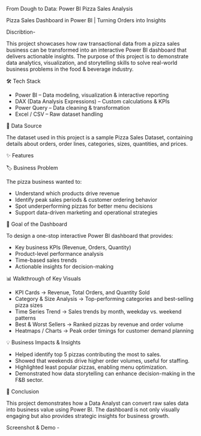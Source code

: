 From Dough to Data: Power BI Pizza Sales Analysis

Pizza Sales Dashboard in Power BI | Turning Orders into Insights

Discribtion-

This project showcases how raw transactional data from a pizza sales business can be transformed into an interactive Power BI dashboard that delivers actionable insights.
The purpose of this project is to demonstrate data analytics, visualization, and storytelling skills to solve real-world business problems in the food & beverage industry.

🛠️ Tech Stack

* Power BI – Data modeling, visualization & interactive reporting
* DAX (Data Analysis Expressions) – Custom calculations & KPIs
* Power Query – Data cleaning & transformation
* Excel / CSV – Raw dataset handling

 📂 Data Source

The dataset used in this project is a sample Pizza Sales Dataset, containing details about orders, order lines, categories, sizes, quantities, and prices.

✨ Features 

🏷️ Business Problem

The pizza business wanted to:

* Understand which products drive revenue
* Identify peak sales periods & customer ordering behavior
* Spot underperforming pizzas for better menu decisions
* Support data-driven marketing and operational strategies

🎯 Goal of the Dashboard

To design a one-stop interactive Power BI dashboard that provides:

* Key business KPIs (Revenue, Orders, Quantity)
* Product-level performance analysis
* Time-based sales trends
* Actionable insights for decision-making

📊 Walkthrough of Key Visuals

* KPI Cards → Revenue, Total Orders, and Quantity Sold
* Category & Size Analysis → Top-performing categories and best-selling pizza sizes
* Time Series Trend → Sales trends by month, weekday vs. weekend patterns
* Best & Worst Sellers → Ranked pizzas by revenue and order volume
* Heatmaps / Charts → Peak order timings for customer demand planning

💡 Business Impacts & Insights

* Helped identify top 5 pizzas contributing the most to sales.
* Showed that weekends drive higher order volumes, useful for staffing.
* Highlighted least popular pizzas, enabling menu optimization.
* Demonstrated how data storytelling can enhance decision-making in the F\&B sector.

🚀 Conclusion

This project demonstrates how a Data Analyst can convert raw sales data into business value using Power BI. The dashboard is not only visually engaging but also provides strategic insights for business growth.

Screenshot & Demo - 

